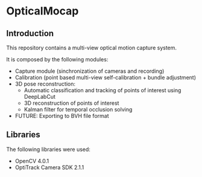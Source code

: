# OpticalMocap

## Introduction

This repository contains a multi-view optical motion capture system.

It is composed by the following modules:
- Capture module (sinchronization of cameras and recording)
- Calibration (point based multi-view self-calibration + bundle adjustment)
- 3D pose reconstruction:
	- Automatic classification and tracking of points of interest using DeepLabCut
	- 3D reconstruction of points of interest
	- Kalman filter for temporal occlusion solving
- FUTURE: Exporting to BVH file format

## Libraries

The following libraries were used:
- OpenCV 4.0.1
- OptiTrack Camera SDK 2.1.1